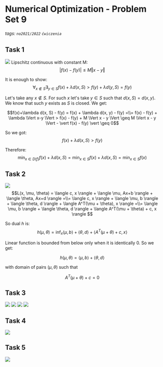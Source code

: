# Numerical Optimization - Problem Set 9
###### tags: `no2021/2022` `ćwiczenia`
## Task 1
![](https://i.imgur.com/FnWArDR.png)
Lipschitz continuous with constant M:
$$ \vert f(x) - f(y) \vert \leq M \Vert x - y \Vert$$

It is enough to show: 
$$\forall_{x\notin S} \exists_{y\in S} f(x) + \lambda d(x,S) > f(y) + \lambda d(y, S) = f(y)$$

Let's take any $x \notin S$. For such $x$ let's take $y \in S$ such that $d(x, S) = d(x, y)$. We know that such $y$ exists as $S$ is closed. We get:

$$f(x)+\lambda d(x, S) - f(y) = f(x) + \lambda d(x, y) - f(y) 
=\\= 
f(x) - f(y) + \lambda \Vert x-y \Vert  > f(x) - f(y) + M \Vert x - y \Vert \geq M \Vert x - y \Vert - \vert f(x) - f(y) \vert \geq 0$$

So we got:
$$f(x)+\lambda d(x, S) > f(y)$$

Therefore:
$$\min_{x\in D(f)}f(x)+\lambda d(x, S) = \min_{x\in S}f(x)+\lambda d(x, S) = \min_{x\in S}f(x)$$


## Task 2
![](https://i.imgur.com/3iGnPmz.png)
$$L(x, \mu, \theta) = \langle c, x \rangle + \langle \mu, Ax+b \rangle + \langle \theta, Ax+d \rangle 
=\\= 
\langle c, x \rangle + \langle \mu, b \rangle + \langle \theta, d \rangle + \langle A^T(\mu + \theta), x \rangle
=\\=
\langle \mu, b \rangle + \langle \theta, d \rangle + \langle A^T(\mu + \theta) + c, x \rangle
$$

So dual $h$ is:
$$h(\mu, \theta) = \inf_x \langle \mu, b \rangle + \langle \theta, d \rangle + \langle A^T(\mu + \theta) + c, x \rangle$$

Linear function is bounded from below only when it is identically 0. So we get:

$$h(\mu, \theta) = \langle \mu, b \rangle + \langle \theta, d \rangle$$

with domain of pairs $(\mu, \theta)$ such that

$$A^T(\mu + \theta) + c = 0$$


## Task 3
![](https://i.imgur.com/j4eEYUa.png)
![](https://i.imgur.com/DYMAMom.png)
![](https://i.imgur.com/3XGvNKd.png)
![](https://i.imgur.com/uVB54CX.png)


## Task 4
![](https://i.imgur.com/4XpIWrR.png)


## Task 5
![](https://i.imgur.com/xGlpzcv.png)

